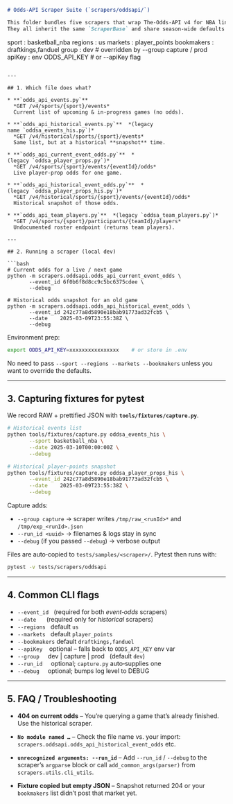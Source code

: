 ```markdown
# Odds‑API Scraper Suite (`scrapers/oddsapi/`)

This folder bundles five scrapers that wrap The‑Odds‑API v4 for NBA lines.
They all inherit the same `ScraperBase` and share season‑wide defaults:

```

sport      : basketball\_nba
regions    : us
markets    : player\_points
bookmakers : draftkings,fanduel
group      : dev                # overridden by --group capture / prod
apiKey     : env ODDS\_API\_KEY   # or --apiKey flag

````

---

## 1. Which file does what?

* **`odds_api_events.py`**  
  *GET /v4/sports/{sport}/events*  
  Current list of upcoming & in‑progress games (no odds).

* **`odds_api_historical_events.py`**  *(legacy name `oddsa_events_his.py`)*  
  *GET /v4/historical/sports/{sport}/events*  
  Same list, but at a historical **snapshot** time.

* **`odds_api_current_event_odds.py`**  *(legacy `oddsa_player_props.py`)*  
  *GET /v4/sports/{sport}/events/{eventId}/odds*  
  Live player‑prop odds for one game.

* **`odds_api_historical_event_odds.py`**  *(legacy `oddsa_player_props_his.py`)*  
  *GET /v4/historical/sports/{sport}/events/{eventId}/odds*  
  Historical snapshot of those odds.

* **`odds_api_team_players.py`**  *(legacy `oddsa_team_players.py`)*  
  *GET /v4/sports/{sport}/participants/{teamId}/players*  
  Undocumented roster endpoint (returns team players).

---

## 2. Running a scraper (local dev)

```bash
# Current odds for a live / next game
python -m scrapers.oddsapi.odds_api_current_event_odds \
       --event_id 6f0b6f8d8cc9c5bc6375cdee \
       --debug

# Historical odds snapshot for an old game
python -m scrapers.oddsapi.odds_api_historical_event_odds \
       --event_id 242c77a8d5890e18bab91773ad32fcb5 \
       --date    2025-03-09T23:55:38Z \
       --debug
````

Environment prep:

```bash
export ODDS_API_KEY=xxxxxxxxxxxxxxxx    # or store in .env
```

No need to pass `--sport --regions --markets --bookmakers` unless you want to override the defaults.

---

## 3. Capturing fixtures for pytest

We record RAW + prettified JSON with **`tools/fixtures/capture.py`**.

```bash
# Historical events list
python tools/fixtures/capture.py oddsa_events_his \
       --sport basketball_nba \
       --date 2025-03-10T00:00:00Z \
       --debug

# Historical player‑points snapshot
python tools/fixtures/capture.py oddsa_player_props_his \
       --event_id 242c77a8d5890e18bab91773ad32fcb5 \
       --date    2025-03-09T23:55:38Z \
       --debug
```

Capture adds:

* `--group capture` → scraper writes `/tmp/raw_<runId>*` and `/tmp/exp_<runId>.json`
* `--run_id <uuid>`  → filenames & logs stay in sync
* `--debug` (if you passed `--debug`) → verbose output

Files are auto‑copied to `tests/samples/<scraper>/`.
Pytest then runs with:

```bash
pytest -v tests/scrapers/oddsapi
```

---

## 4. Common CLI flags

* `--event_id`   (required for both *event‑odds* scrapers)
* `--date`      (required only for *historical* scrapers)
* `--regions`   default `us`
* `--markets`   default `player_points`
* `--bookmakers` default `draftkings,fanduel`
* `--apiKey`    optional – falls back to `ODDS_API_KEY` env var
* `--group`     dev | capture | prod   (default `dev`)
* `--run_id`     optional; `capture.py` auto‑supplies one
* `--debug`     optional; bumps log level to DEBUG

---

## 5. FAQ / Troubleshooting

* **404 on current odds**
  – You’re querying a game that’s already finished. Use the historical scraper.

* **`No module named …`**
  – Check the file name vs. your import:
  `scrapers.oddsapi.odds_api_historical_event_odds` etc.

* **`unrecognized arguments: --run_id`**
  – Add `--run_id` / `--debug` to the scraper’s `argparse` block
  or call `add_common_args(parser)` from `scrapers.utils.cli_utils`.

* **Fixture copied but empty JSON**
  – Snapshot returned 204 or your `bookmakers` list didn’t post that market yet.

